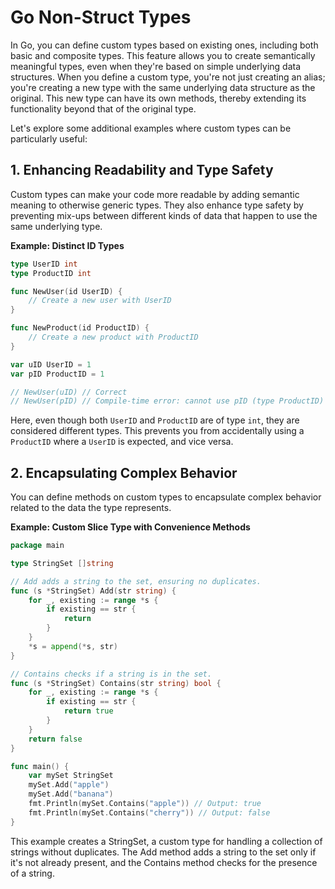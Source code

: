 # Go Non-Struct Types

In Go, you can define custom types based on existing ones, including both basic and composite types. This feature allows you to create semantically meaningful types, even when they're based on simple underlying data structures. When you define a custom type, you're not just creating an alias; you're creating a new type with the same underlying data structure as the original. This new type can have its own methods, thereby extending its functionality beyond that of the original type.

Let's explore some additional examples where custom types can be particularly useful:

## 1. Enhancing Readability and Type Safety

Custom types can make your code more readable by adding semantic meaning to otherwise generic types. They also enhance type safety by preventing mix-ups between different kinds of data that happen to use the same underlying type.

**Example: Distinct ID Types**

```go
type UserID int
type ProductID int

func NewUser(id UserID) {
    // Create a new user with UserID
}

func NewProduct(id ProductID) {
    // Create a new product with ProductID
}

var uID UserID = 1
var pID ProductID = 1

// NewUser(uID) // Correct
// NewUser(pID) // Compile-time error: cannot use pID (type ProductID) as type UserID
```

Here, even though both `UserID` and `ProductID` are of type `int`, they are considered different types. This prevents you from accidentally using a `ProductID` where a `UserID` is expected, and vice versa.

## 2. Encapsulating Complex Behavior

You can define methods on custom types to encapsulate complex behavior related to the data the type represents.

**Example: Custom Slice Type with Convenience Methods**

```go
package main

type StringSet []string

// Add adds a string to the set, ensuring no duplicates.
func (s *StringSet) Add(str string) {
    for _, existing := range *s {
        if existing == str {
            return
        }
    }
    *s = append(*s, str)
}

// Contains checks if a string is in the set.
func (s *StringSet) Contains(str string) bool {
    for _, existing := range *s {
        if existing == str {
            return true
        }
    }
    return false
}

func main() {
    var mySet StringSet
    mySet.Add("apple")
    mySet.Add("banana")
    fmt.Println(mySet.Contains("apple")) // Output: true
    fmt.Println(mySet.Contains("cherry")) // Output: false
}
```

This example creates a StringSet, a custom type for handling a collection of strings without duplicates. The Add method adds a string to the set only if it's not already present, and the Contains method checks for the presence of a string.
